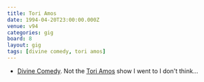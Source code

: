 ```yaml
---
title: Tori Amos
date: 1994-04-20T23:00:00.000Z
venue: v94
categories: gig
board: 8
layout: gig
tags: [divine comedy, tori amos]
---
```

+ <a href="/wiki/divine+comedy">Divine Comedy</a>. Not the <a href="/wiki/tori+amos">Tori Amos</a> show I went to I don't think...